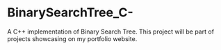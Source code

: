 # BinarySearchTree_C-
A C++ implementation of Binary Search Tree. This project will be part of projects showcasing on my portfolio website.
